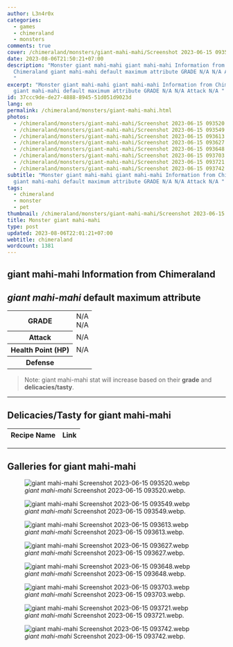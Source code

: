 ```yaml
---
author: L3n4r0x
categories:
  - games
  - chimeraland
  - monsters
comments: true
cover: /chimeraland/monsters/giant-mahi-mahi/Screenshot 2023-06-15 093520.webp
date: 2023-08-06T21:50:21+07:00
description: "Monster giant mahi-mahi giant mahi-mahi Information from
  Chimeraland giant mahi-mahi default maximum attribute GRADE N/A N/A Attack N/A
  "
excerpt: "Monster giant mahi-mahi giant mahi-mahi Information from Chimeraland
  giant mahi-mahi default maximum attribute GRADE N/A N/A Attack N/A "
id: 37ccc9de-de27-4888-8945-51d051d9023d
lang: en
permalink: /chimeraland/monsters/giant-mahi-mahi.html
photos:
  - /chimeraland/monsters/giant-mahi-mahi/Screenshot 2023-06-15 093520.webp
  - /chimeraland/monsters/giant-mahi-mahi/Screenshot 2023-06-15 093549.webp
  - /chimeraland/monsters/giant-mahi-mahi/Screenshot 2023-06-15 093613.webp
  - /chimeraland/monsters/giant-mahi-mahi/Screenshot 2023-06-15 093627.webp
  - /chimeraland/monsters/giant-mahi-mahi/Screenshot 2023-06-15 093648.webp
  - /chimeraland/monsters/giant-mahi-mahi/Screenshot 2023-06-15 093703.webp
  - /chimeraland/monsters/giant-mahi-mahi/Screenshot 2023-06-15 093721.webp
  - /chimeraland/monsters/giant-mahi-mahi/Screenshot 2023-06-15 093742.webp
subtitle: "Monster giant mahi-mahi giant mahi-mahi Information from Chimeraland
  giant mahi-mahi default maximum attribute GRADE N/A N/A Attack N/A "
tags:
  - chimeraland
  - monster
  - pet
thumbnail: /chimeraland/monsters/giant-mahi-mahi/Screenshot 2023-06-15 093520.webp
title: Monster giant mahi-mahi
type: post
updated: 2023-08-06T22:01:21+07:00
webtitle: chimeraland
wordcount: 1381
---
```


<link
  rel="stylesheet"
  href="https://rawcdn.githack.com/dimaslanjaka/Web-Manajemen/870a349/css/bootstrap-5-3-0-alpha3-wrapper.css"
/>
<section id="bootstrap-wrapper">
  <div data-bs-theme="dark">
    <h2>giant mahi-mahi Information from Chimeraland</h2>
    <h2 id="attribute"><i>giant mahi-mahi</i> default maximum attribute</h2>
    <div class="row">
      <div class="col mb-2">
        <div class="card">
          <div class="card-body">
            <table>
              <tr>
                <th>GRADE</th>
                <td>N/A <br />N/A</td>
              </tr>
              <tr>
                <th>Attack</th>
                <td>N/A</td>
              </tr>
              <tr>
                <th>Health Point (HP)</th>
                <td>N/A</td>
              </tr>
              <tr>
                <th>Defense</th>
                <td></td>
              </tr>
            </table>
          </div>
        </div>
      </div>
    </div>
    <blockquote class="bd-callout bd-callout-warning">
      Note: giant mahi-mahi stat will increase based on their <b>grade</b> and
      <b>delicacies/tasty</b>.
    </blockquote>
    <hr />
    <h2 id="delicacies">Delicacies/Tasty for giant mahi-mahi</h2>
    <div class="card">
      <div class="card-body">
        <div class="table-responsive">
          <table class="table table-striped">
            <thead>
              <tr>
                <th>Recipe Name</th>
                <th>Link</th>
              </tr>
            </thead>
            <tbody></tbody>
          </table>
        </div>
      </div>
    </div>
    <hr />
    <div id="gallery">
      <h2>Galleries for giant mahi-mahi</h2>
      <div class="row">
        <div class="col-lg-6 col-12">
          <figure>
            <img
              src="https://www.webmanajemen.com/chimeraland/monsters/giant-mahi-mahi/Screenshot%202023-06-15%20093520.webp"
              alt="giant mahi-mahi Screenshot 2023-06-15 093520.webp"
            />
            <figcaption style="word-wrap: break-word">
              <i>giant mahi-mahi</i> Screenshot 2023-06-15 093520.webp.
            </figcaption>
          </figure>
        </div>
        <div class="col-lg-6 col-12">
          <figure>
            <img
              src="https://www.webmanajemen.com/chimeraland/monsters/giant-mahi-mahi/Screenshot%202023-06-15%20093549.webp"
              alt="giant mahi-mahi Screenshot 2023-06-15 093549.webp"
            />
            <figcaption style="word-wrap: break-word">
              <i>giant mahi-mahi</i> Screenshot 2023-06-15 093549.webp.
            </figcaption>
          </figure>
        </div>
        <div class="col-lg-6 col-12">
          <figure>
            <img
              src="https://www.webmanajemen.com/chimeraland/monsters/giant-mahi-mahi/Screenshot%202023-06-15%20093613.webp"
              alt="giant mahi-mahi Screenshot 2023-06-15 093613.webp"
            />
            <figcaption style="word-wrap: break-word">
              <i>giant mahi-mahi</i> Screenshot 2023-06-15 093613.webp.
            </figcaption>
          </figure>
        </div>
        <div class="col-lg-6 col-12">
          <figure>
            <img
              src="https://www.webmanajemen.com/chimeraland/monsters/giant-mahi-mahi/Screenshot%202023-06-15%20093627.webp"
              alt="giant mahi-mahi Screenshot 2023-06-15 093627.webp"
            />
            <figcaption style="word-wrap: break-word">
              <i>giant mahi-mahi</i> Screenshot 2023-06-15 093627.webp.
            </figcaption>
          </figure>
        </div>
        <div class="col-lg-6 col-12">
          <figure>
            <img
              src="https://www.webmanajemen.com/chimeraland/monsters/giant-mahi-mahi/Screenshot%202023-06-15%20093648.webp"
              alt="giant mahi-mahi Screenshot 2023-06-15 093648.webp"
            />
            <figcaption style="word-wrap: break-word">
              <i>giant mahi-mahi</i> Screenshot 2023-06-15 093648.webp.
            </figcaption>
          </figure>
        </div>
        <div class="col-lg-6 col-12">
          <figure>
            <img
              src="https://www.webmanajemen.com/chimeraland/monsters/giant-mahi-mahi/Screenshot%202023-06-15%20093703.webp"
              alt="giant mahi-mahi Screenshot 2023-06-15 093703.webp"
            />
            <figcaption style="word-wrap: break-word">
              <i>giant mahi-mahi</i> Screenshot 2023-06-15 093703.webp.
            </figcaption>
          </figure>
        </div>
        <div class="col-lg-6 col-12">
          <figure>
            <img
              src="https://www.webmanajemen.com/chimeraland/monsters/giant-mahi-mahi/Screenshot%202023-06-15%20093721.webp"
              alt="giant mahi-mahi Screenshot 2023-06-15 093721.webp"
            />
            <figcaption style="word-wrap: break-word">
              <i>giant mahi-mahi</i> Screenshot 2023-06-15 093721.webp.
            </figcaption>
          </figure>
        </div>
        <div class="col-lg-6 col-12">
          <figure>
            <img
              src="https://www.webmanajemen.com/chimeraland/monsters/giant-mahi-mahi/Screenshot%202023-06-15%20093742.webp"
              alt="giant mahi-mahi Screenshot 2023-06-15 093742.webp"
            />
            <figcaption style="word-wrap: break-word">
              <i>giant mahi-mahi</i> Screenshot 2023-06-15 093742.webp.
            </figcaption>
          </figure>
        </div>
      </div>
    </div>
  </div>
</section>